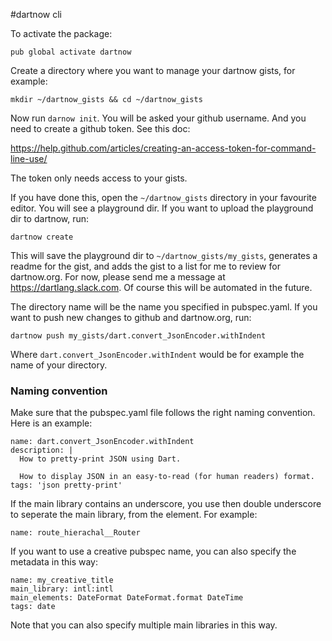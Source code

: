 #dartnow cli

To activate the package:

`pub global activate dartnow`

Create a directory where you want to manage your dartnow gists, for example:

`mkdir ~/dartnow_gists && cd ~/dartnow_gists`

Now run `darnow init`. You will be asked your github username. And you need to create a github token. See this doc:

https://help.github.com/articles/creating-an-access-token-for-command-line-use/

The token only needs access to your gists.

If you have done this, open the `~/dartnow_gists` directory in your favourite editor. You will see a playground dir. If you want to upload the playground dir to dartnow, run:

`dartnow create`

This will save the playground dir to `~/dartnow_gists/my_gists`, generates a readme for the gist, and adds the gist to a list for me to review for dartnow.org. For now, please send me a message at https://dartlang.slack.com. Of course this will be automated in the future.

The directory name will be the name you specified in pubspec.yaml. If you want to push new changes to github and dartnow.org, run:

`dartnow push my_gists/dart.convert_JsonEncoder.withIndent`

Where `dart.convert_JsonEncoder.withIndent` would be for example the name of your directory.

### Naming convention

Make sure that the pubspec.yaml file follows the right naming convention. Here is an example:

```
name: dart.convert_JsonEncoder.withIndent
description: |
  How to pretty-print JSON using Dart.

  How to display JSON in an easy-to-read (for human readers) format.
tags: 'json pretty-print'
```

If the main library contains an underscore, you use then double underscore to seperate the main library, from the element. For example:

```
name: route_hierachal__Router
```

If you want to use a creative pubspec name, you can also specify the metadata in this way:

```
name: my_creative_title
main_library: intl:intl
main_elements: DateFormat DateFormat.format DateTime
tags: date
```

Note that you can also specify multiple main libraries in this way.